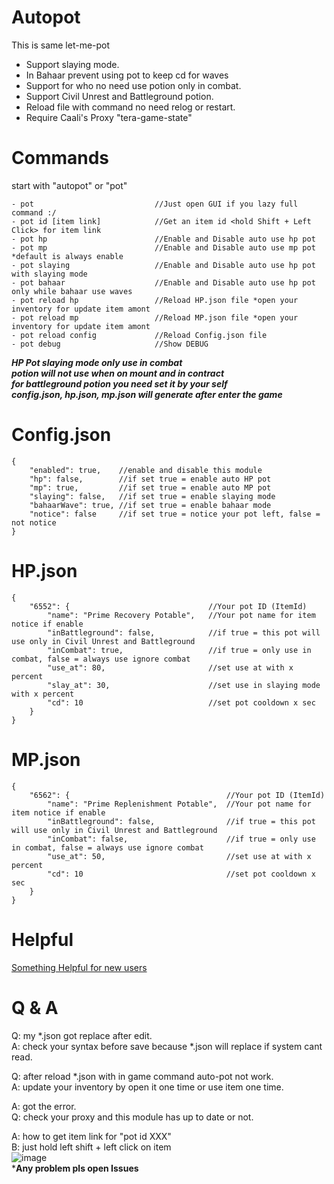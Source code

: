 # Autopot
This is same let-me-pot</br>
- Support slaying mode.
- In Bahaar prevent using pot to keep cd for waves
- Support for who no need use potion only in combat.</br>
- Support Civil Unrest and Battleground potion.</br>
- Reload file with command no need relog or restart.</br>
- Require Caali's Proxy "tera-game-state"</br>
# Commands
start with "autopot" or "pot"
```
- pot                           //Just open GUI if you lazy full command :/
- pot id [item link]            //Get an item id <hold Shift + Left Click> for item link
- pot hp                        //Enable and Disable auto use hp pot
- pot mp                        //Enable and Disable auto use mp pot *default is always enable
- pot slaying                   //Enable and Disable auto use hp pot with slaying mode
- pot bahaar                    //Enable and Disable auto use hp pot only while bahaar use waves
- pot reload hp                 //Reload HP.json file *open your inventory for update item amont
- pot reload mp                 //Reload MP.json file *open your inventory for update item amont
- pot reload config             //Reload Config.json file
- pot debug                     //Show DEBUG
```
***HP Pot slaying mode only use in combat***</br>
***potion will not use when on mount and in contract***</br>
***for battleground potion you need set it by your self***</br>
***config.json, hp.json, mp.json will generate after enter the game***</br>

# Config.json
```
{
    "enabled": true,    //enable and disable this module
    "hp": false,        //if set true = enable auto HP pot
    "mp": true,         //if set true = enable auto MP pot
    "slaying": false,   //if set true = enable slaying mode
    "bahaarWave": true, //if set true = enable bahaar mode
    "notice": false     //if set true = notice your pot left, false = not notice
}
```
# HP.json
```
{
    "6552": {                               //Your pot ID (ItemId)
        "name": "Prime Recovery Potable",   //Your pot name for item notice if enable
        "inBattleground": false,            //if true = this pot will use only in Civil Unrest and Battleground
        "inCombat": true,                   //if true = only use in combat, false = always use ignore combat
        "use_at": 80,                       //set use at with x percent
        "slay_at": 30,                      //set use in slaying mode with x percent
        "cd": 10                            //set pot cooldown x sec
    }
}
```
# MP.json
```
{
    "6562": {                                   //Your pot ID (ItemId)
        "name": "Prime Replenishment Potable",  //Your pot name for item notice if enable
        "inBattleground": false,                //if true = this pot will use only in Civil Unrest and Battleground
        "inCombat": false,                      //if true = only use in combat, false = always use ignore combat
        "use_at": 50,                           //set use at with x percent
        "cd": 10                                //set pot cooldown x sec
    }
}
```
# Helpful 
[Something Helpful for new users](https://github.com/Fukki/auto-pot/issues/6)

# Q & A
Q: my *.json got replace after edit.</br>
A: check your syntax before save because *.json will replace if system cant read.</br>

Q: after reload *.json with in game command auto-pot not work.</br>
A: update your inventory by open it one time or use item one time.</br>

A: got the error.</br>
Q: check your proxy and this module has up to date or not.</br>

A: how to get item link for "pot id XXX"</br>
B: just hold left shift + left click on item</br>
![image](https://user-images.githubusercontent.com/26898177/52502964-bb9c5c00-2c16-11e9-9019-0de08f5a06fb.png)</br>
***Any problem pls open Issues**
